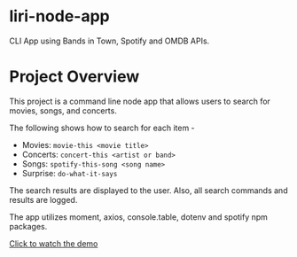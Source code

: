 # liri-node-app
CLI App using Bands in Town, Spotify and OMDB APIs.

# Project Overview
This project is a command line node app that allows users to search for movies, songs, and concerts.  

The following shows how to search for each item - 
* Movies: `movie-this <movie title>`
* Concerts: `concert-this <artist or band>`
* Songs: `spotify-this-song <song name>`
* Surprise: `do-what-it-says`

The search results are displayed to the user.   Also, all search commands and results are logged. 

The app utilizes moment, axios, console.table, dotenv and spotify npm packages. 

[Click to watch the demo](https://drive.google.com/file/d/1ijEK5drwpNNd4NLa-3T6jGmRjgkjrlrV/view )
